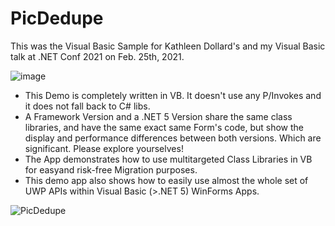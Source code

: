 # PicDedupe

This was the Visual Basic Sample for Kathleen Dollard's and my Visual Basic talk at .NET Conf 2021 on Feb. 25th, 2021.

![image](https://user-images.githubusercontent.com/9663150/109355175-af9e8980-7833-11eb-9a69-bb963b4b150e.png)


* This Demo is completely written in VB. It doesn't use any P/Invokes and it does not fall back to C# libs.
* A Framework Version and a .NET 5 Version share the same class libraries, and have the same exact same Form's code, but show the display and performance differences between both versions. Which are significant. Please explore yourselves! 
* The App demonstrates how to use multitargeted Class Libraries in VB for easyand risk-free  Migration purposes.
* This demo app also shows how to easily use almost the whole set of UWP APIs within Visual Basic (>.NET 5) WinForms Apps.
 
![PicDedupe](https://user-images.githubusercontent.com/9663150/109354314-7a456c00-7832-11eb-8cb2-49b860f62d77.gif)

